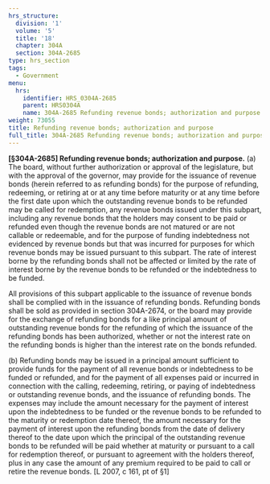 ```yaml
---
hrs_structure:
  division: '1'
  volume: '5'
  title: '18'
  chapter: 304A
  section: 304A-2685
type: hrs_section
tags:
  - Government
menu:
  hrs:
    identifier: HRS_0304A-2685
    parent: HRS0304A
    name: 304A-2685 Refunding revenue bonds; authorization and purpose
weight: 73055
title: Refunding revenue bonds; authorization and purpose
full_title: 304A-2685 Refunding revenue bonds; authorization and purpose
---
```

**[§304A-2685] Refunding revenue bonds; authorization and purpose.** (a) The board, without further authorization or approval of the legislature, but with the approval of the governor, may provide for the issuance of revenue bonds (herein referred to as refunding bonds) for the purpose of refunding, redeeming, or retiring at or at any time before maturity or at any time before the first date upon which the outstanding revenue bonds to be refunded may be called for redemption, any revenue bonds issued under this subpart, including any revenue bonds that the holders may consent to be paid or refunded even though the revenue bonds are not matured or are not callable or redeemable, and for the purpose of funding indebtedness not evidenced by revenue bonds but that was incurred for purposes for which revenue bonds may be issued pursuant to this subpart. The rate of interest borne by the refunding bonds shall not be affected or limited by the rate of interest borne by the revenue bonds to be refunded or the indebtedness to be funded.

All provisions of this subpart applicable to the issuance of revenue bonds shall be complied with in the issuance of refunding bonds. Refunding bonds shall be sold as provided in section 304A-2674, or the board may provide for the exchange of refunding bonds for a like principal amount of outstanding revenue bonds for the refunding of which the issuance of the refunding bonds has been authorized, whether or not the interest rate on the refunding bonds is higher than the interest rate on the bonds refunded.

(b) Refunding bonds may be issued in a principal amount sufficient to provide funds for the payment of all revenue bonds or indebtedness to be funded or refunded, and for the payment of all expenses paid or incurred in connection with the calling, redeeming, retiring, or paying of indebtedness or outstanding revenue bonds, and the issuance of refunding bonds. The expenses may include the amount necessary for the payment of interest upon the indebtedness to be funded or the revenue bonds to be refunded to the maturity or redemption date thereof, the amount necessary for the payment of interest upon the refunding bonds from the date of delivery thereof to the date upon which the principal of the outstanding revenue bonds to be refunded will be paid whether at maturity or pursuant to a call for redemption thereof, or pursuant to agreement with the holders thereof, plus in any case the amount of any premium required to be paid to call or retire the revenue bonds. [L 2007, c 161, pt of §1]